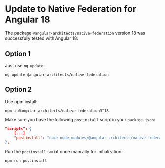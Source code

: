 # Update to Native Federation for Angular 18

The package ``@angular-architects/native-federation`` version 18 was successfully tested with Angular 18.

## Option 1

Just use ``ng update``:

```
ng update @angular-architects/native-federation
```

## Option 2

Use npm install:

```
npm i @angular-architects/native-federation@^18
```

Make sure you have the following ``postinstall`` script in your ``package.json``:

```json
"scripts": {
    [...]
    "postinstall": "node node_modules/@angular-architects/native-federation/src/patch-angular-build.js"
},
```

Run the ``postinstall`` script once manually for initialization:

```
npm run postinstall
```